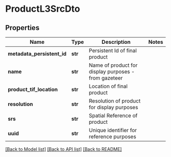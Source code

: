 # ProductL3SrcDto

## Properties
Name | Type | Description | Notes
------------ | ------------- | ------------- | -------------
**metadata_persistent_id** | **str** | Persistent Id of final product  | 
**name** | **str** | Name of product for display purposes - from gazeteer | 
**product_tif_location** | **str** | Location of final product  | 
**resolution** | **str** | Resolution of product for display purposes  | 
**srs** | **str** | Spatial Reference of product | 
**uuid** | **str** | Unique identifier for reference purposes | 

[[Back to Model list]](../README.md#documentation-for-models) [[Back to API list]](../README.md#documentation-for-api-endpoints) [[Back to README]](../README.md)


